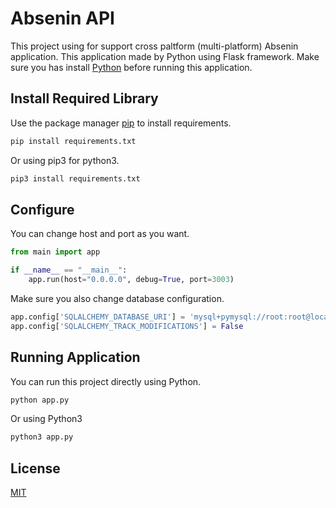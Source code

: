 # Absenin API

This project using for support cross paltform (multi-platform) Absenin application.
This application made by Python using Flask framework. Make sure you has install [Python](https://www.python.org/) before running this application.

## Install Required Library

Use the package manager [pip](https://pip.pypa.io/en/stable/) to install requirements.

```bash
pip install requirements.txt
```
Or using pip3 for python3.

```bash
pip3 install requirements.txt
```

## Configure

You can change host and port as you want.
```python
from main import app

if __name__ == "__main__":
    app.run(host="0.0.0.0", debug=True, port=3003)
```

Make sure you also change database configuration.

```python
app.config['SQLALCHEMY_DATABASE_URI'] = 'mysql+pymysql://root:root@localhost/YOUR_DB_NAME'
app.config['SQLALCHEMY_TRACK_MODIFICATIONS'] = False
```

## Running Application

You can run this project directly using Python.

```bash
python app.py
```
Or using Python3
```bash
python3 app.py
```

## License
[MIT](https://choosealicense.com/licenses/mit/)
